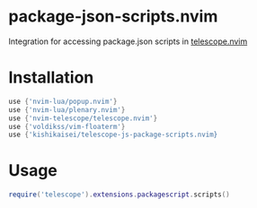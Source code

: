 # package-json-scripts.nvim

Integration for accessing package.json scripts in
[telescope.nvim](https://github.com/nvim-telescope/telescope.nvim)


# Installation

```lua
use {'nvim-lua/popup.nvim'}
use {'nvim-lua/plenary.nvim'}
use {'nvim-telescope/telescope.nvim'}
use {'voldikss/vim-floaterm'}
use {'kishikaisei/telescope-js-package-scripts.nvim}
```

# Usage

```lua
require('telescope').extensions.packagescript.scripts()
```

